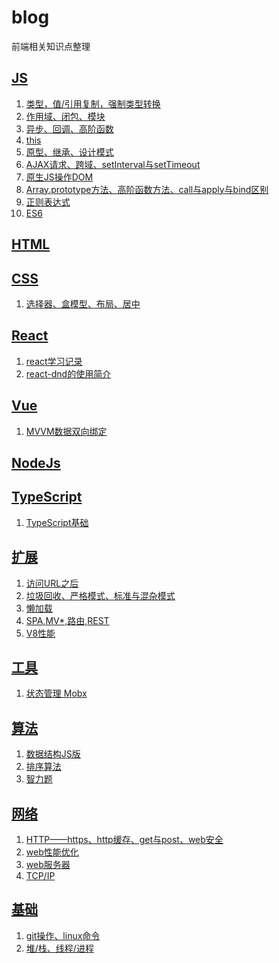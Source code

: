 # blog
前端相关知识点整理

## [JS](https://github.com/Lmagic16/blog/labels/前端JS)
1. [类型，值/引用复制，强制类型转换](https://github.com/Lmagic16/blog/issues/1)
2. [作用域、闭包、模块](https://github.com/Lmagic16/blog/issues/2)
3. [异步、回调、高阶函数](https://github.com/Lmagic16/blog/issues/3)
4. [this](https://github.com/Lmagic16/blog/issues/4)
5. [原型、继承、设计模式](https://github.com/Lmagic16/blog/issues/5)
6. [AJAX请求、跨域、setInterval与setTimeout](https://github.com/Lmagic16/blog/issues/6)
7. [原生JS操作DOM](https://github.com/Lmagic16/blog/issues/7)
8. [Array.prototype方法、高阶函数方法、call与apply与bind区别](https://github.com/Lmagic16/blog/issues/8)
9. [正则表达式](https://github.com/Lmagic16/blog/issues/9)
10. [ES6](https://github.com/Lmagic16/blog/issues/10)

## [HTML](https://github.com/Lmagic16/blog/labels/前端HTML)

## [CSS](https://github.com/Lmagic16/blog/labels/前端CSS)
1. [选择器、盒模型、布局、居中](https://github.com/Lmagic16/blog/issues/11)

## [React](https://github.com/Lmagic16/blog/labels/前端React)
1. [react学习记录](https://github.com/Lmagic16/blog/issues/24)
2. [react-dnd的使用简介](https://github.com/Lmagic16/blog/issues/26)

## [Vue](https://github.com/Lmagic16/blog/labels/前端Vue)
1. [MVVM数据双向绑定](https://github.com/Lmagic16/blog/issues/12)

## [NodeJs](https://github.com/Lmagic16/blog/labels/前端NodeJs)

## [TypeScript](https://github.com/Lmagic16/blog/labels/TypeScript)
1. [TypeScript基础](https://github.com/Lmagic16/blog/issues/27)

## [扩展](https://github.com/Lmagic16/blog/labels/前端扩展)
1. [访问URL之后](https://github.com/Lmagic16/blog/issues/13)
2. [垃圾回收、严格模式、标准与混杂模式](https://github.com/Lmagic16/blog/issues/14)
3. [懒加载](https://github.com/Lmagic16/blog/issues/15)
4. [SPA,MV*,路由,REST](https://github.com/Lmagic16/blog/issues/16)
5. [V8性能]()

## [工具](https://github.com/Lmagic16/blog/labels/工具)
1. [状态管理 Mobx](https://github.com/Lmagic16/blog/issues/25)

## [算法](https://github.com/Lmagic16/blog/labels/算法)
1. [数据结构JS版](https://github.com/Lmagic16/blog/issues/17)
2. [排序算法](https://github.com/Lmagic16/blog/issues/18)
3. [智力题](https://github.com/Lmagic16/blog/issues/19)

## [网络](https://github.com/Lmagic16/blog/labels/网络)
1. [HTTP——https、http缓存、get与post、web安全](https://github.com/Lmagic16/blog/issues/20)
2. [web性能优化](https://github.com/Lmagic16/blog/issues/21)
3. [web服务器](https://github.com/Lmagic16/blog/issues/22)
4. [TCP/IP](https://github.com/Lmagic16/blog/issues/23)

## [基础](https://github.com/Lmagic16/blog/labels/基础)
1. [git操作、linux命令]()
2. [堆/栈、线程/进程]()
